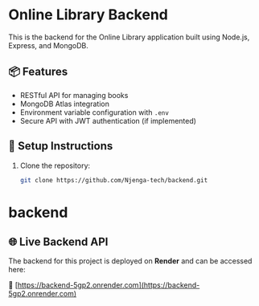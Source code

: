 # Online Library Backend

This is the backend for the Online Library application built using Node.js, Express, and MongoDB.

## 📦 Features

- RESTful API for managing books
- MongoDB Atlas integration
- Environment variable configuration with `.env`
- Secure API with JWT authentication (if implemented)

## 🔧 Setup Instructions

1. Clone the repository:
   ```bash
   git clone https://github.com/Njenga-tech/backend.git
# backend
## 🌐 Live Backend API

The backend for this project is deployed on **Render** and can be accessed here:

🔗 [https://backend-5gp2.onrender.com](https://backend-5gp2.onrender.com)

